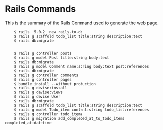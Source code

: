 # Rails Commands
This is the summary of the Rails Command used to generate the web page.

        $ rails _5.0.2_ new rails-to-do
        $ rails g scaffold todo_list title:string description:text
        $ rails db:migrate


        $ rails g controller posts
        $ rails g model Post title:string body:text
        $ rails db:migrate
        $ rails g model Comment name:string body:text post:references
        $ rails db:migrate
        $ rails g controller comments
        $ rails g controller pages
        $ bundle install --without production
        $ rails g devise:install
        $ rails g devise:views
        $ rails g devise User
        $ rails db:migrate
        $ rails g scaffold todo_list title:string description:text
        $ rails g model Todo_item content:string todo_list:references
        $ rails g controller todo_items
        $ rails g migration add_completed_at_to_todo_items completed_at:datetime
